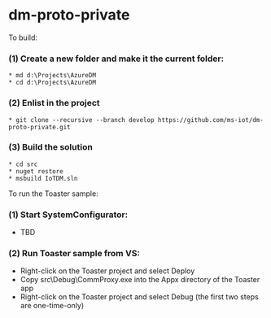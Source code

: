 
# dm-proto-private

To build:

### (1) Create a new folder and make it the current folder:
    * md d:\Projects\AzureDM
    * cd d:\Projects\AzureDM

### (2) Enlist in the project
    * git clone --recursive --branch develop https://github.com/ms-iot/dm-proto-private.git

### (3) Build the solution
    * cd src
    * nuget restore
    * msbuild IoTDM.sln

To run the Toaster sample:

### (1) Start SystemConfigurator:
   * TBD
   
### (2) Run Toaster sample from VS:
   * Right-click on the Toaster project and select Deploy
   * Copy src\Debug\CommProxy.exe into the Appx directory of the Toaster app
   * Right-click on the Toaster project and select Debug
   (the first two steps are one-time-only)
